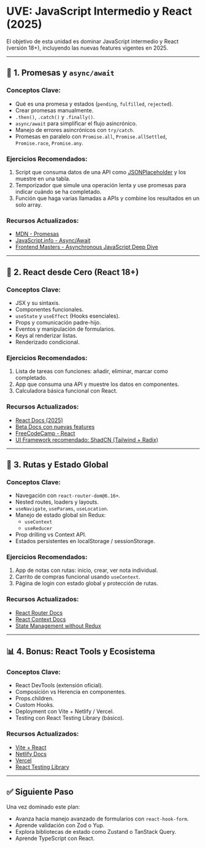 # UVE: JavaScript Intermedio y React (2025)

El objetivo de esta unidad es dominar JavaScript intermedio y React (versión 18+), incluyendo las nuevas features vigentes en 2025.

---

## 🧪 1. Promesas y `async/await`

### Conceptos Clave:
- Qué es una promesa y estados (`pending`, `fulfilled`, `rejected`).
- Crear promesas manualmente.
- `.then()`, `.catch()` y `.finally()`.
- `async/await` para simplificar el flujo asincrónico.
- Manejo de errores asincrónicos con `try/catch`.
- Promesas en paralelo con `Promise.all`, `Promise.allSettled`, `Promise.race`, `Promise.any`.

### Ejercicios Recomendados:
1. Script que consuma datos de una API como [JSONPlaceholder](https://jsonplaceholder.typicode.com/) y los muestre en una tabla.
2. Temporizador que simule una operación lenta y use promesas para indicar cuándo se ha completado.
3. Función que haga varias llamadas a APIs y combine los resultados en un solo array.

### Recursos Actualizados:
- [MDN - Promesas](https://developer.mozilla.org/es/docs/Web/JavaScript/Reference/Global_Objects/Promise)
- [JavaScript.info - Async/Await](https://javascript.info/async-await)
- [Frontend Masters - Asynchronous JavaScript Deep Dive](https://frontendmasters.com/)

---

## 📁 2. React desde Cero (React 18+)

### Conceptos Clave:
- JSX y su sintaxis.
- Componentes funcionales.
- `useState` y `useEffect` (Hooks esenciales).
- Props y comunicación padre-hijo.
- Eventos y manipulación de formularios.
- Keys al renderizar listas.
- Renderizado condicional.

### Ejercicios Recomendados:
1. Lista de tareas con funciones: añadir, eliminar, marcar como completado.
2. App que consuma una API y muestre los datos en componentes.
3. Calculadora básica funcional con React.

### Recursos Actualizados:
- [React Docs (2025)](https://react.dev/learn)
- [Beta Docs con nuevas features](https://beta.reactjs.org/)
- [FreeCodeCamp - React](https://www.freecodecamp.org/learn/front-end-development-libraries/react/)
- [UI Framework recomendado: ShadCN (Tailwind + Radix)](https://ui.shadcn.com/)

---

## 🔎 3. Rutas y Estado Global

### Conceptos Clave:
- Navegación con `react-router-dom@6.16+`.
- Nested routes, loaders y layouts.
- `useNavigate`, `useParams`, `useLocation`.
- Manejo de estado global sin Redux:
  - `useContext`
  - `useReducer`
- Prop drilling vs Context API.
- Estados persistentes en localStorage / sessionStorage.

### Ejercicios Recomendados:
1. App de notas con rutas: inicio, crear, ver nota individual.
2. Carrito de compras funcional usando `useContext`.
3. Página de login con estado global y protección de rutas.

### Recursos Actualizados:
- [React Router Docs](https://reactrouter.com/en/main)
- [React Context Docs](https://react.dev/reference/react/useContext)
- [State Management without Redux](https://kentcdodds.com/blog/how-to-use-react-context-effectively)

---

## 📊 4. Bonus: React Tools y Ecosistema

### Conceptos Clave:
- React DevTools (extensión oficial).
- Composición vs Herencia en componentes.
- Props.children.
- Custom Hooks.
- Deployment con Vite + Netlify / Vercel.
- Testing con React Testing Library (básico).

### Recursos Actualizados:
- [Vite + React](https://vitejs.dev/guide/#scaffolding-your-first-vite-project)
- [Netlify Docs](https://docs.netlify.com/)
- [Vercel](https://vercel.com/)
- [React Testing Library](https://testing-library.com/docs/react-testing-library/intro/)

---

## ✅ Siguiente Paso

Una vez dominado este plan:
- Avanza hacia manejo avanzado de formularios con `react-hook-form`.
- Aprende validación con Zod o Yup.
- Explora bibliotecas de estado como Zustand o TanStack Query.
- Aprende TypeScript con React.